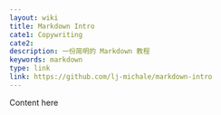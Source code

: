 ```yaml
---
layout: wiki
title: Markdown Intro
cate1: Copywriting
cate2:
description: 一份简明的 Markdown 教程
keywords: markdown
type: link
link: https://github.com/lj-michale/markdown-intro
---
```


Content here
